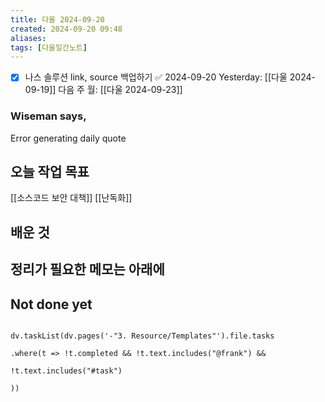 ```yaml
---
title: 다울 2024-09-20
created: 2024-09-20 09:48
aliases: 
tags: [다울일간노트]
---
```

- [x] 나스 솔루션 link, source 백업하기 ✅ 2024-09-20
Yesterday: [[다울 2024-09-19]]
다음 주 월: [[다울 2024-09-23]]

### Wiseman says,
Error generating daily quote


## 오늘 작업 목표

[[소스코드 보안 대책]]
	[[난독화]]

## 배운 것




## 정리가 필요한 메모는 아래에


## Not done yet

```dataviewjs

dv.taskList(dv.pages('-"3. Resource/Templates"').file.tasks

.where(t => !t.completed && !t.text.includes("@frank") &&

!t.text.includes("#task")

))

```
